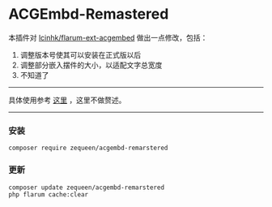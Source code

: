 # ACGEmbd-Remastered

本插件对 [lcinhk/flarum-ext-acgembed](https://github.com/LCinHK/flarum-ext-acgembed) 做出一点修改，包括：

1. 调整版本号使其可以安装在正式版以后
2. 调整部分嵌入摆件的大小，以适配文字总宽度
3. 不知道了

---

具体使用参考 [这里](https://discuss.flarum.org.cn/d/1559) ，这里不做赘述。

---

### 安装

```
composer require zequeen/acgembd-remarstered
```

### 更新

```
composer update zequeen/acgembd-remarstered
php flarum cache:clear
```

